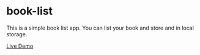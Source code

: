 # book-list
This is a simple book list app.  You can list your book and store and in local storage.

[Live Demo ](https://emranweb.github.io/book-list/)
